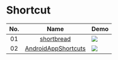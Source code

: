 Shortcut
======================
No. | Name | Demo
:---: | :---: | ---
01| [shortbread](https://github.com/MatthiasRobbers/shortbread) | ![](https://github.com/MatthiasRobbers/shortbread/raw/master/sample.png)
02| [AndroidAppShortcuts](https://github.com/michelelacorte/AndroidAppShortcuts) | ![](https://camo.githubusercontent.com/d941fb80f396476e3fe9827450b82a319c4356c0/687474703a2f2f692e67697068792e636f6d2f6c343451795475695631626a326e586a4f2e676966)


